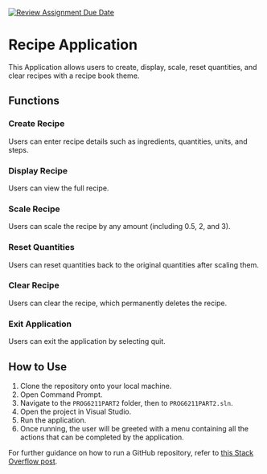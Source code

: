 [![Review Assignment Due Date](https://classroom.github.com/assets/deadline-readme-button-24ddc0f5d75046c5622901739e7c5dd533143b0c8e959d652212380cedb1ea36.svg)](https://classroom.github.com/a/_HngrSiy)
# Recipe Application

This Application allows users to create, display, scale, reset quantities, and clear recipes with a recipe book theme.

## Functions

### Create Recipe
Users can enter recipe details such as ingredients, quantities, units, and steps.

### Display Recipe
Users can view the full recipe.

### Scale Recipe
Users can scale the recipe by any amount (including 0.5, 2, and 3).

### Reset Quantities
Users can reset quantities back to the original quantities after scaling them.

### Clear Recipe
Users can clear the recipe, which permanently deletes the recipe.

### Exit Application
Users can exit the application by selecting quit.

## How to Use

1. Clone the repository onto your local machine.
2. Open Command Prompt.
3. Navigate to the `PROG6211PART2` folder, then to `PROG6211PART2.sln`.
4. Open the project in Visual Studio.
5. Run the application.
6. Once running, the user will be greeted with a menu containing all the actions that can be completed by the application.

For further guidance on how to run a GitHub repository, refer to [this Stack Overflow post](https://stackoverflow.com/questions/59815504/how-to-run-a-github-repository#:~:text=In%20order%20to%20run%20any,git%20installed%20on%20your%20computer).
